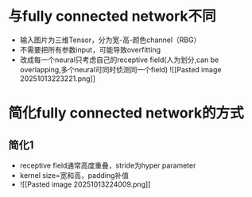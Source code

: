 # 与fully connected network不同
- 输入图片为三维Tensor，分为宽-高-颜色channel（RBG）
- 不需要把所有参数input，可能导致overfitting
- 改成每一个neural只考虑自己的receptive field(人为划分,can be overlapping,多个neural可同时侦测同一个field)
![[Pasted image 20251013223221.png]]
# 简化fully connected network的方式
## 简化1
- receptive field通常高度重叠，stride为hyper parameter
- kernel size=宽和高，padding补值
- ![[Pasted image 20251013224009.png]]
